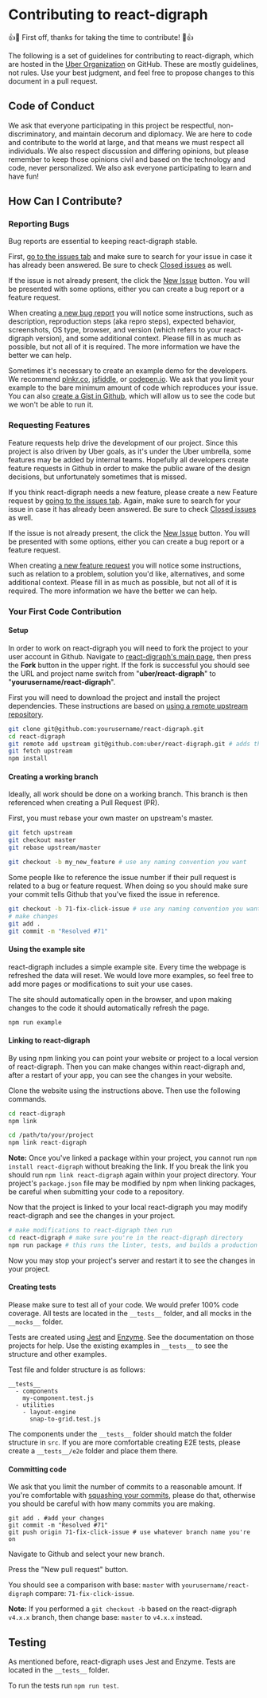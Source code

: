 
# Contributing to react-digraph

:+1::tada: First off, thanks for taking the time to contribute! :tada::+1:

The following is a set of guidelines for contributing to react-digraph, which are hosted in the [Uber Organization](https://github.com/uber) on GitHub. These are mostly guidelines, not rules. Use your best judgment, and feel free to propose changes to this document in a pull request.

## Code of Conduct

We ask that everyone participating in this project be respectful, non-discriminatory, and maintain decorum and diplomacy. We are here to code and contribute to the world at large, and that means we must respect all individuals. We also respect discussion and differing opinions, but please remember to keep those opinions civil and based on the technology and code, never personalized. We also ask everyone participating to learn and have fun!

## How Can I Contribute?

### Reporting Bugs

Bug reports are essential to keeping react-digraph stable.

First, [go to the issues tab](https://github.com/uber/react-digraph/issues) and make sure to search for your issue in case it has already been answered. Be sure to check [Closed issues](https://github.com/uber/react-digraph/issues?q=is%3Aissue+is%3Aclosed) as well.

If the issue is not already present, the click the [New Issue](https://github.com/uber/react-digraph/issues/new/choose) button. You will be presented with some options, either you can create a bug report or a feature request.

When creating [a new bug report](https://github.com/uber/react-digraph/issues/new?template=bug_report.md) you will notice some instructions, such as description, reproduction steps (aka repro steps), expected behavior, screenshots, OS type, browser, and version (which refers to your react-digraph version), and some additional context. Please fill in as much as possible, but not all of it is required. The more information we have the better we can help.

Sometimes it's necessary to create an example demo for the developers. We recommend [plnkr.co](https://plnkr.co/), [jsfiddle](http://jsfiddle.net/), or [codepen.io](https://codepen.io/). We ask that you limit your example to the bare minimum amount of code which reproduces your issue. You can also [create a Gist in Github](https://gist.github.com/), which will allow us to see the code but we won't be able to run it.

### Requesting Features

Feature requests help drive the development of our project. Since this project is also driven by Uber goals, as it's under the Uber umbrella, some features may be added by internal teams. Hopefully all developers create feature requests in Github in order to make the public aware of the design decisions, but unfortunately sometimes that is missed.

If you think react-digraph needs a new feature, please create a new Feature request by [going to the issues tab](https://github.com/uber/react-digraph/issues). Again, make sure to search for your issue in case it has already been answered. Be sure to check [Closed issues](https://github.com/uber/react-digraph/issues?q=is%3Aissue+is%3Aclosed) as well.

If the issue is not already present, the click the [New Issue](https://github.com/uber/react-digraph/issues/new/choose) button. You will be presented with some options, either you can create a bug report or a feature request.

When creating [a new feature request](https://github.com/uber/react-digraph/issues/new?template=feature_request.md) you will notice some instructions, such as relation to a problem, solution you'd like, alternatives, and some additional context. Please fill in as much as possible, but not all of it is required. The more information we have the better we can help.

### Your First Code Contribution

#### Setup

In order to work on react-digraph you will need to fork the project to your user account in Github. Navigate to [react-digraph's main page](https://github.com/uber/react-digraph), then press the **Fork** button in the upper right. If the fork is successful you should see the URL and project name switch from "**uber/react-digraph**" to "**yourusername/react-digraph**".


First you will need to download the project and install the project dependencies. These instructions are based on [using a remote upstream repository](https://medium.com/sweetmeat/how-to-keep-a-downstream-git-repository-current-with-upstream-repository-changes-10b76fad6d97).

```bash
git clone git@github.com:yourusername/react-digraph.git
cd react-digraph
git remote add upstream git@github.com:uber/react-digraph.git # adds the parent repository as 'upstream'
git fetch upstream
npm install
```

#### Creating a working branch

Ideally, all work should be done on a working branch. This branch is then referenced when creating a Pull Request (PR).

First, you must rebase your own master on upstream's master.

```bash
git fetch upstream
git checkout master
git rebase upstream/master
```

```bash
git checkout -b my_new_feature # use any naming convention you want
```

Some people like to reference the issue number if their pull request is related to a bug or feature request. When doing so you should make sure your commit tells Github that you've fixed the issue in reference.

```bash
git checkout -b 71-fix-click-issue # use any naming convention you want
# make changes
git add .
git commit -m "Resolved #71"
```

#### Using the example site

react-digraph includes a simple example site. Every time the webpage is refreshed the data will reset. We would love more examples, so feel free to add more pages or modifications to suit your use cases.

The site should automatically open in the browser, and upon making changes to the code it should automatically refresh the page.

```bash
npm run example
```

#### Linking to react-digraph

By using npm linking you can point your website or project to a local version of react-digraph. Then you can make changes within react-digraph and, after a restart of your app, you can see the changes in your website.

Clone the website using the instructions above. Then use the following commands.

```bash
cd react-digraph
npm link

cd /path/to/your/project
npm link react-digraph
```

**Note:** Once you've linked a package within your project, you cannot run `npm install react-digraph` without breaking the link. If you break the link you should run `npm link react-digraph` again within your project directory. Your project's `package.json` file may be modified by npm when linking packages, be careful when submitting your code to a repository.

Now that the project is linked to your local react-digraph you may modify react-digraph and see the changes in your project.

```bash
# make modifications to react-digraph then run
cd react-digraph # make sure you're in the react-digraph directory
npm run package # this runs the linter, tests, and builds a production distribution file
```

Now you may stop your project's server and restart it to see the changes in your project.

#### Creating tests

Please make sure to test all of your code. We would prefer 100% code coverage. All tests are located in the `__tests__` folder, and all mocks in the `__mocks__` folder.

Tests are created using [Jest](https://jestjs.io/) and [Enzyme](https://github.com/airbnb/enzyme). See the documentation on those projects for help. Use the existing examples in `__tests__` to see the structure and other examples.

Test file and folder structure is as follows:

```
__tests__
  - components
    my-component.test.js
  - utilities
    - layout-engine
      snap-to-grid.test.js
```

The components under the `__tests__` folder should match the folder structure in `src`.
If you are more comfortable creating E2E tests, please create a `__tests__/e2e` folder and place them there.


#### Committing code

We ask that you limit the number of commits to a reasonable amount. If you're comfortable with [squashing your commits](https://github.com/todotxt/todo.txt-android/wiki/Squash-All-Commits-Related-to-a-Single-Issue-into-a-Single-Commit), please do that, otherwise you should be careful with how many commits you are making.

```
git add . #add your changes
git commit -m "Resolved #71"
git push origin 71-fix-click-issue # use whatever branch name you're on
```

Navigate to Github and select your new branch.

Press the "New pull request" button.

You should see a comparison with base: `master` with `yourusername/react-digraph` compare: `71-fix-click-issue`.

**Note:** If you performed a `git checkout -b` based on the react-digraph `v4.x.x` branch, then change base: `master` to `v4.x.x` instead.

## Testing

As mentioned before, react-digraph uses Jest and Enzyme. Tests are located in the `__tests__` folder.

To run the tests run `npm run test`.
